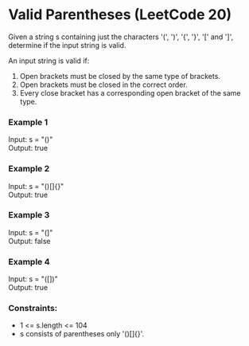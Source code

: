 # Valid Parentheses (LeetCode 20)

Given a string s containing just the characters '(', ')', '{', '}', '[' and ']', determine if the input string is valid.

An input string is valid if:

1. Open brackets must be closed by the same type of brackets.
2. Open brackets must be closed in the correct order.
3. Every close bracket has a corresponding open bracket of the same type.

### Example 1

Input: s = "()"<br>
Output: true    

### Example 2

Input: s = "()[]{}"<br>
Output: true

### Example 3

Input: s = "(]"<br>
Output: false

### Example 4

Input: s = "([])"<br>
Output: true

### Constraints:

- 1 <= s.length <= 104
- s consists of parentheses only '()[]{}'.